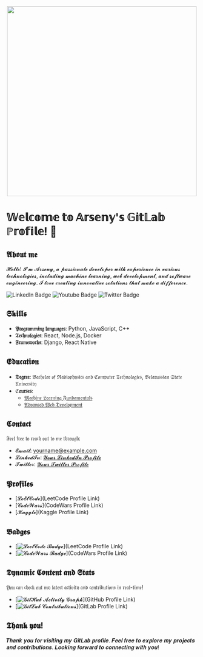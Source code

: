 <div id="header" align="center">
  <img src="https://media.giphy.com/media/qgQUggAC3Pfv687qPC/giphy.gif" width="500"/>
</div>

# 𝕎𝕖𝕝𝕔𝕠𝕞𝕖 𝕥𝕠 𝔸𝕣𝕤𝕖𝕟𝕪'𝕤 𝔾𝕚𝕥𝕃𝕒𝕓 ℙ𝕣𝕠𝕗𝕚𝕝𝕖! 👋

## 𝕬𝖇𝖔𝖚𝖙 𝖒𝖊
𝓗𝓮𝓵𝓵𝓸! 𝓘'𝓶 𝓐𝓻𝓼𝓮𝓷𝔂, 𝓪 𝓹𝓪𝓼𝓼𝓲𝓸𝓷𝓪𝓽𝓮 𝓭𝓮𝓿𝓮𝓵𝓸𝓹𝓮𝓻 𝔀𝓲𝓽𝓱 𝓮𝔁𝓹𝓮𝓻𝓲𝓮𝓷𝓬𝓮 𝓲𝓷 𝓿𝓪𝓻𝓲𝓸𝓾𝓼 𝓽𝓮𝓬𝓱𝓷𝓸𝓵𝓸𝓰𝓲𝓮𝓼, 𝓲𝓷𝓬𝓵𝓾𝓭𝓲𝓷𝓰 𝓶𝓪𝓬𝓱𝓲𝓷𝓮 𝓵𝓮𝓪𝓻𝓷𝓲𝓷𝓰, 𝔀𝓮𝓫 𝓭𝓮𝓿𝓮𝓵𝓸𝓹𝓶𝓮𝓷𝓽, 𝓪𝓷𝓭 𝓼𝓸𝓯𝓽𝔀𝓪𝓻𝓮 𝓮𝓷𝓰𝓲𝓷𝓮𝓮𝓻𝓲𝓷𝓰. 𝓘 𝓵𝓸𝓿𝓮 𝓬𝓻𝓮𝓪𝓽𝓲𝓷𝓰 𝓲𝓷𝓷𝓸𝓿𝓪𝓽𝓲𝓿𝓮 𝓼𝓸𝓵𝓾𝓽𝓲𝓸𝓷𝓼 𝓽𝓱𝓪𝓽 𝓶𝓪𝓴𝓮 𝓪 𝓭𝓲𝓯𝓯𝓮𝓻𝓮𝓷𝓬𝓮.

<div id="badges">
  <img src="https://img.shields.io/badge/LinkedIn-blue?style=for-the-badge&logo=linkedin&logoColor=white" alt="LinkedIn Badge"/>
  <img src="https://img.shields.io/badge/YouTube-red?style=for-the-badge&logo=youtube&logoColor=white" alt="Youtube Badge"/>
  <img src="https://img.shields.io/badge/Twitter-blue?style=for-the-badge&logo=twitter&logoColor=white" alt="Twitter Badge"/>
</div>


## 𝕾𝖐𝖎𝖑𝖑𝖘
- **𝔓𝔯𝔬𝔤𝔯𝔞𝔪𝔪𝔦𝔫𝔤 𝔩𝔞𝔫𝔤𝔲𝔞𝔤𝔢𝔰**: Python, JavaScript, C++
- **𝔗𝔢𝔠𝔥𝔫𝔬𝔩𝔬𝔤𝔦𝔢𝔰**: React, Node.js, Docker
- **𝔉𝔯𝔞𝔪𝔢𝔴𝔬𝔯𝔨𝔰**: Django, React Native

## 𝕰𝖉𝖚𝖈𝖆𝖙𝖎𝖔𝖓
- **𝔇𝔢𝔤𝔯𝔢𝔢**: 𝔅𝔞𝔠𝔥𝔢𝔩𝔬𝔯 𝔬𝔣 ℜ𝔞𝔡𝔦𝔬𝔭𝔥𝔶𝔰𝔦𝔠𝔰 𝔞𝔫𝔡 ℭ𝔬𝔪𝔭𝔲𝔱𝔢𝔯 𝔗𝔢𝔠𝔥𝔫𝔬𝔩𝔬𝔤𝔦𝔢𝔰, 𝔅𝔢𝔩𝔞𝔯𝔲𝔰𝔰𝔦𝔞𝔫 𝔖𝔱𝔞𝔱𝔢 𝔘𝔫𝔦𝔳𝔢𝔯𝔰𝔦𝔱𝔶
- **ℭ𝔬𝔲𝔯𝔰𝔢𝔰**: 
  - [𝔐𝔞𝔠𝔥𝔦𝔫𝔢 𝔏𝔢𝔞𝔯𝔫𝔦𝔫𝔤 𝔉𝔲𝔫𝔡𝔞𝔪𝔢𝔫𝔱𝔞𝔩𝔰](link_to_course1)
  - [𝔄𝔡𝔳𝔞𝔫𝔠𝔢𝔡 𝔚𝔢𝔟 𝔇𝔢𝔳𝔢𝔩𝔬𝔭𝔪𝔢𝔫𝔱](link_to_course2)

<!-- ## 𝕻𝖗𝖔𝖏𝖊𝖈𝖙𝖘
### 𝔓𝔯𝔬𝔧𝔢𝔠𝔱 1: 𝓒𝓱𝓪𝓽 𝓐𝓹𝓹𝓵𝓲𝓬𝓪𝓽𝓲𝓸𝓷
- 𝓓𝓮𝓼𝓬𝓻𝓲𝓹𝓽𝓲𝓸𝓷: Real-time chat application using React and Node.js
- 𝓣𝓮𝓬𝓱𝓷𝓸𝓵𝓸𝓰𝓲𝓮𝓼 𝓤𝓼𝓮𝓭: React, Node.js, Socket.io
- [𝓛𝓲𝓷𝓴 𝓽𝓸 𝓽𝓱𝓮 𝓹𝓻𝓸𝓳𝓮𝓬𝓽 𝓻𝓮𝓹𝓸𝓼𝓲𝓽𝓸𝓻𝔂 𝓸𝓻 𝓵𝓲𝓿𝓮 𝓭𝓮𝓶𝓸](link_to_repository)

### 𝔓𝔯𝔬𝔧𝔢𝔠𝔱 2: 𝓔-𝓬𝓸𝓶𝓶𝓮𝓻𝓬𝓮 𝓦𝓮𝓫𝓼𝓲𝓽𝓮
- 𝓓𝓮𝓼𝓬𝓻𝓲𝓹𝓽𝓲𝓸𝓷: Online store built with Django and React
- 𝓣𝓮𝓬𝓱𝓷𝓸𝓵𝓸𝓰𝓲𝓮𝓼 𝓤𝓼𝓮𝓭: Django, React, PostgreSQL
- [𝓛𝓲𝓷𝓴 𝓽𝓸 𝓽𝓱𝓮 𝓹𝓻𝓸𝓳𝓮𝓬𝓽 𝓻𝓮𝓹𝓸𝓼𝓲𝓽𝓸𝓻𝔂 𝓸𝓻 𝓵𝓲𝓿𝓮 𝓭𝓮𝓶𝓸](link_to_repository)

### ... [Add more projects] -->

<!-- ## Contributions
### Open Source Contributions
- [Contribution 1]: Fixed a critical bug in XYZ open source project. [Link to the contribution]
- [Contribution 2]: Implemented a new feature for ABC open source project. [Link to the contribution] -->

<!-- ## 𝕮𝖔𝖓𝖙𝖗𝖎𝖇𝖚𝖙𝖎𝖔𝖓𝖘
𝕴 𝖔𝖈𝖈𝖆𝖘𝖎𝖔𝖓𝖆𝖑𝖑𝖞 𝖜𝖗𝖎𝖙𝖊 𝖆𝖇𝖔𝖚𝖙 𝖙𝖊𝖈𝖍𝖓𝖔𝖑𝖔𝖌𝖞, 𝖕𝖗𝖔𝖌𝖗𝖆𝖒𝖒𝖎𝖓𝖌, 𝖆𝖓𝖉 𝖔𝖙𝖍𝖊𝖗 𝖙𝖔𝖕𝖎𝖈𝖘. 𝕮𝖍𝖊𝖈𝖐 𝖔𝖚𝖙 𝖒𝖞 𝖑𝖆𝖙𝖊𝖘𝖙 𝖇𝖑𝖔𝖌 𝖕𝖔𝖘𝖙𝖘::
- [𝓑𝓵𝓸𝓰 𝓟𝓸𝓼𝓽 1]: 𝓗𝓸𝔀 𝓽𝓸 𝓞𝓹𝓽𝓲𝓶𝓲𝔃𝓮 𝓡𝓮𝓪𝓬𝓽 𝓐𝓹𝓹𝓵𝓲𝓬𝓪𝓽𝓲𝓸𝓷 [𝓛𝓲𝓷𝓴 𝓽𝓸 𝓽𝓱𝓮 𝓫𝓵𝓸𝓰 𝓹𝓸𝓼𝓽]
- [𝓑𝓵𝓸𝓰 𝓟𝓸𝓼𝓽 2]: 𝓖𝓮𝓽𝓽𝓲𝓷𝓰 𝓢𝓽𝓪𝓻𝓽𝓮𝓭 𝔀𝓲𝓽𝓱 𝓜𝓪𝓬𝓱𝓲𝓷𝓮 𝓛𝓮𝓪𝓻𝓷𝓲𝓷𝓰 [𝓛𝓲𝓷𝓴 𝓽𝓸 𝓽𝓱𝓮 𝓫𝓵𝓸𝓰 𝓹𝓸𝓼𝓽] -->

<!-- ## Blog
I occasionally write about technology, programming, and other topics. Check out my latest blog posts:
- [Blog Post 1]: How to Optimize React Applications [Link to the blog post]
- [Blog Post 2]: Getting Started with Machine Learning [Link to the blog post] -->

## 𝕮𝖔𝖓𝖙𝖆𝖈𝖙
𝔉𝔢𝔢𝔩 𝔣𝔯𝔢𝔢 𝔱𝔬 𝔯𝔢𝔞𝔠𝔥 𝔬𝔲𝔱 𝔱𝔬 𝔪𝔢 𝔱𝔥𝔯𝔬𝔲𝔤𝔥:
- 𝓔𝓶𝓪𝓲𝓵: yourname@example.com
- 𝓛𝓲𝓷𝓴𝓮𝓭𝓘𝓷: [𝓨𝓸𝓾𝓻 𝓛𝓲𝓷𝓴𝓮𝓭𝓘𝓷 𝓟𝓻𝓸𝓯𝓲𝓵𝓮](link_to_linkedin)
- 𝓣𝔀𝓲𝓽𝓽𝓮𝓻: [𝓨𝓸𝓾𝓻 𝓣𝔀𝓲𝓽𝓽𝓮𝓻 𝓟𝓻𝓸𝓯𝓲𝓵𝓮](link_to_twitter)

## 𝕻𝖗𝖔𝖋𝖎𝖑𝖊𝖘
- [𝓛𝓮𝓔𝓽𝓒𝓸𝓭𝓮](LeetCode Profile Link)
- [𝓒𝓸𝓭𝓮𝓦𝓪𝓻𝓼](CodeWars Profile Link)
- [𝓚𝓪𝓰𝓰𝓵𝓮](Kaggle Profile Link)

## 𝕭𝖆𝖉𝖌𝖊𝖘
- [![𝓛𝓮𝓮𝓽𝓒𝓸𝓭𝓮 𝓑𝓪𝓭𝓰𝓮](badge1_url)](LeetCode Profile Link)
- [![𝓒𝓸𝓭𝓮𝓦𝓪𝓻𝓼 𝓑𝓪𝓭𝓰𝓮](badge2_url)](CodeWars Profile Link)

## 𝕯𝖞𝖓𝖆𝖒𝖎𝖈 𝕮𝖔𝖓𝖙𝖊𝖓𝖙 𝖆𝖓𝖉 𝕾𝖙𝖆𝖙𝖘
𝔜𝔬𝔲 𝔠𝔞𝔫 𝔠𝔥𝔢𝔠𝔨 𝔬𝔲𝔱 𝔪𝔶 𝔩𝔞𝔱𝔢𝔰𝔱 𝔞𝔠𝔱𝔦𝔳𝔦𝔱𝔶 𝔞𝔫𝔡 𝔠𝔬𝔫𝔱𝔯𝔦𝔟𝔲𝔱𝔦𝔬𝔫𝔰 𝔦𝔫 𝔯𝔢𝔞𝔩-𝔱𝔦𝔪𝔢!
- [![𝓖𝓲𝓽𝓗𝓾𝓫 𝓐𝓬𝓽𝓲𝓿𝓲𝓽𝔂 𝓖𝓻𝓪𝓹𝓱](github_activity_graph_url)](GitHub Profile Link)
- [![𝓖𝓲𝓽𝓛𝓪𝓫 𝓒𝓸𝓷𝓽𝓻𝓲𝓫𝓾𝓽𝓲𝓸𝓷𝓼](gitlab_contributions_url)](GitLab Profile Link)

## 𝕿𝖍𝖆𝖓𝖐 𝖞𝖔𝖚!
𝑻𝒉𝒂𝒏𝒌 𝒚𝒐𝒖 𝒇𝒐𝒓 𝒗𝒊𝒔𝒊𝒕𝒊𝒏𝒈 𝒎𝒚 𝑮𝒊𝒕𝑳𝒂𝒃 𝒑𝒓𝒐𝒇𝒊𝒍𝒆. 𝑭𝒆𝒆𝒍 𝒇𝒓𝒆𝒆 𝒕𝒐 𝒆𝒙𝒑𝒍𝒐𝒓𝒆 𝒎𝒚 𝒑𝒓𝒐𝒋𝒆𝒄𝒕𝒔 𝒂𝒏𝒅 𝒄𝒐𝒏𝒕𝒓𝒊𝒃𝒖𝒕𝒊𝒐𝒏𝒔. 𝑳𝒐𝒐𝒌𝒊𝒏𝒈 𝒇𝒐𝒓𝒘𝒂𝒓𝒅 𝒕𝒐 𝒄𝒐𝒏𝒏𝒆𝒄𝒕𝒊𝒏𝒈 𝒘𝒊𝒕𝒉 𝒚𝒐𝒖!